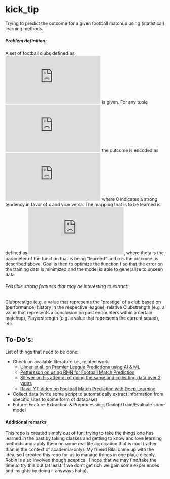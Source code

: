 # kick_tip
Trying to predict the outcome for a given football matchup using (statistical) learning methods.

##### Problem definition:
A set of football clubs defined as
![equation](http://latex.codecogs.com/gif.latex?C%3A%3D%5Cleft%20%5C%7B%20x%5Cin%20%5Cmathbb%7BR%7D%5E%7BN%7D%20%7C%5C%20x%20%5C%20%5Ctext%7Bgiven%20some%20specific%20time%7D%5C%20t%20%5C%20%5Ctext%7Brepresents%20the%20state%20of%20a%20club%20in%20respective%20football%20league%20%7D%20%5Cright%20%5C%7D) is given. 
For any tuple ![equation](http://latex.codecogs.com/gif.latex?%28x%2Cy%29%5Cin%20C%5E2) the outcome is encoded as ![equation](http://latex.codecogs.com/gif.latex?f%28x%2Cy%29%5Cin%20%5B0%2C1%5D) where 0 indicates a strong tendency
in favor of x and vice versa.
The mapping that is to be learned is defined as
![equation](http://latex.codecogs.com/gif.latex?f_%5Ctheta%3A%20C%5E2%20%5Crightarrow%20%5B0%2C1%5D%20%2C%20%28x%2Cy%29%20%5Cmapsto%20o), where theta is the parameter of the function that is being "learned" and o is the outcome as described above.
Goal is then to optimize the function f so that the error on the training data is minimized and the model is able to generalize to unseen data.

###### Possible strong features that may be interesting to extract:
Clubprestige (e.g. a value that represents the 'prestige' of a club based on (performance) history in the respective league),
relative Clubstrength (e.g. a value that represents a conclusion on past encounters within a certain matchup),
Playerstrength (e.g. a value that represents the current squad), etc.

## To-Do's:
List of things that need to be done:
* Check on available literature i.e., related work
    * [Ulmer et al. on Premier League Predictions using AI & ML](http://cs229.stanford.edu/proj2014/Ben%20Ulmer,%20Matt%20Fernandez,%20Predicting%20Soccer%20Results%20in%20the%20English%20Premier%20League.pdf)
    * [Pettersson on using RNN for Football Match Prediction](http://publications.lib.chalmers.se/records/fulltext/250411/250411.pdf)  
    * [Silfwer on his attempt of doing the same and collecting data over 2 years](https://doctorspin.me/digital-strategy/machine-learning/)
    * [Raval YT Video on Football Match Prediction with Deep Learning](https://www.youtube.com/watch?v=6tQhoUuQrOw)
* Collect data (write some script to automatically extract information from specific sites to some form of database)
* Future: Feature-Extraction & Preprocessing, Devlop/Train/Evaluate some model

#### Additional remarks
This repo is created simply out of fun, trying to take the things one has learned in the past by taking classes and
getting to know and love learning methods and apply them on some real life application that is cool (rather
than in the context of academia-only). My friend Bilal came up with the idea, so I created this repo for us to 
manage things in one place cleanly. Robin is also involved though sceptical, I hope that we may find/take the time
to try this out (at least if we don't get rich we gain some experiences and insights by doing it anyways haha).
